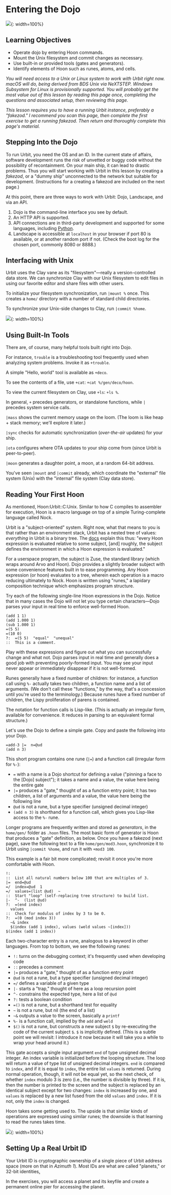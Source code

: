 #   Entering the Dojo

![](../img/01-header-goddard.png){: width=100%}

##  Learning Objectives

-   Operate dojo by entering Hoon commands.
-   Mount the Unix filesystem and commit changes as necessary.
-   Use built-in or provided tools (gates and generators).
-   Identify elements of Hoon such as runes, atoms, and cells.

_You will need access to a Unix or Linux system to work with Urbit right now.  macOS will do, being derived from BDS Unix via NeXTSTEP.  Windows Subsystem for Linux is provisionally supported.  You will probably get the most value out of this lesson by reading this page once, completing the questions and associated setup, then reviewing this page._

_This lesson requires you to have a running Urbit instance, preferably a "fakezod."  I recommend you scan this page, then complete the first exercise to get a running fakezod.  Then return and thoroughly complete this page's material._


##  Stepping Into the Dojo

To run Urbit, you need the OS and an ID.  In the current state of affairs, software development runs the risk of unvetted or buggy code without the possibility of recontainment.  On your main ship, it can lead to drastic problems.  Thus you will start working with Urbit in this lesson by creating a _fakezod_, or a "dummy ship" unconnected to the network but suitable for development.  (Instructions for a creating a fakezod are included on the next page.)

At this point, there are three ways to work with Urbit:  Dojo, Landscape, and via an API.

1.  Dojo is the command-line interface you see by default.
2.  An HTTP API is supported.
3.  API connections are in third-party development and supported for some languages, including [Python](https://pypi.org/project/urlock/).
4.  Landscape is accessible at `localhost` in your browser if port 80 is available, or at another random port if not.  (Check the boot log for the chosen port, commonly 8080 or 8888.)


##  Interfacing with Unix

Urbit uses the Clay vane as its "filesystem"—really a version-controlled data store.  We can synchronize Clay with our Unix filesystem to edit files in using our favorite editor and share files with other users.

To initialize your filesystem synchronization, run `|mount %` once.  This creates a `home/` directory with a number of standard child directories.

To synchronize your Unix-side changes to Clay, run `|commit %home`.

![](../img/01-header-goddard-1.png){: width=100%}


##  Using Built-In Tools

There are, of course, many helpful tools built right into Dojo.

For instance, `trouble` is a troubleshooting tool frequently used when analyzing system problems.  Invoke it as `+trouble`.

A simple "Hello, world" tool is available as `+deco`.

To see the contents of a file, use `+cat`:  `+cat %/gen/deco/hoon`.

To view the current filesystem on Clay, use `+ls`:  `+ls %`.

In general, `+` precedes generators, or standalone functions, while `|` precedes system service calls.

`|mass` shows the current memory usage on the loom.  (The loom is like heap + stack memory; we'll explore it later.)

`|sync` checks for automatic synchronization (_over-the-air_ updates) for your ship.

`|ota` configures where OTA updates to your ship come from (since Urbit is peer-to-peer).

`|moon` generates a daughter point, a moon, at a random 64-bit address.

You've seen `|mount` and `|commit` already, which coordinate the "external" file system (Unix) with the "internal" file system (Clay data store).


##  Reading Your First Hoon

As mentioned, Hoon:Urbit::C:Unix.  Similar to how C compiles to assembler for execution, Hoon is a macro language on top of a simple Turing-complete language called Nock.

Urbit is a "subject-oriented" system.  Right now, what that means to you is that rather than an environment stack, Urbit has a nested tree of values:  _everything_ in Urbit is a binary tree.  The [docs](https://urbit.org/docs/tutorials/hoon/the-subject-and-its-legs/) explain this thus:  "every Hoon expression is evaluated relative to some subject, [and] roughly, the subject defines the environment in which a Hoon expression is evaluated."

For a userspace program, the subject is Zuse, the standard library (which wraps around Arvo and Hoon).  Dojo provides a slightly broader subject with some convenience features built in to ease programming.  Any Hoon expression (or hoon) evaluates to a tree, wherein each operation is a macro reducing ultimately to Nock.  Hoon is written using "runes," a lapidary composition technique which emphasizes program structure.

Try each of the following single-line Hoon expressions in the Dojo.  Notice that in many cases the Dojo will not let you type certain characters—Dojo parses your input in real time to enforce well-formed Hoon.

    (add 1 1)
    (add 1.000 1)
    (sub 1.000 1)
    =(5 5)
    =(10 0)
    ?:  =(5 5)  "equal"  "unequal"
    ::  This is a comment.

Play with these expressions and figure out what you can successfully change and what not.  Dojo parses input in real time and generally does a good job with preventing poorly-formed input.  You may see your input never appear or immediately disappear if it is not well-formed.

Runes generally have a fixed number of children:  for instance, a function call using `%-` actually takes two children, a function name and a list of arguments.  (We don't call these "functions," by the way, that's a concession until you're used to the terminology.)  Because runes have a fixed number of children, the Lispy proliferation of parens is contained.

The notation for function calls is Lisp-like.  (This is actually an irregular form, available for convenience.  It reduces in parsing to an equivalent formal structure.)

Let's use the Dojo to define a simple gate.  Copy and paste the following into your Dojo.

```hoon
=add-3 |=  n=@ud
(add n 3)
```

This short program contains one rune (`|=`) and a function call (irregular form for `%-`):

- `=` with a name is a Dojo shortcut for defining a value ("pinning a face to the [Dojo] subject"); it takes a name and a value, the value here being the entire gate
- `|=` produces a "gate," thought of as a function entry point; it has two children, a list of arguments and a value, the value here being the following line
- `@ud` is not a rune, but a type specifier (unsigned decimal integer)
- `(add n 3)` is shorthand for a function call, which gives you Lisp-like access to the `%-` rune.

Longer programs are frequently written and stored as _generators_, in the `home/gen/` folder as `.hoon` files.  The most basic form of generator is Hoon that produces a "gate" definition, as below.  Once you have a fakezod (next page), save the following text to a file `home/gen/mod3.hoon`, synchronize it to Urbit using `|commit %home`, and run it with `+mod3 100`.

This example is a fair bit more complicated; revisit it once you're more comfortable with Hoon.

```hoon
!:
::  List all natural numbers below 100 that are multiples of 3.
|=  end=@ud
=/  index=@ud  1
=/  values=(list @ud)  ~
::  Start "loop" (self-replacing tree structure) to build list.
|-  ^-  (list @ud)
?:  =(end index)
  values
::  Check for modulus of index by 3 to be 0.
?:  =(0 (mod index 3))
  ~& index
  $(index (add 1 index), values (weld values ~[index]))
$(index (add 1 index))
```

Each two-character entry is a rune, analogous to a keyword in other languages.  From top to bottom, we see the following runes:

- `!:` turns on the debugging context; it's frequently used when developing code
- `::` precedes a comment
- `|=` produces a "gate," thought of as a function entry point
- `@ud` is not a rune, but a type specifier (unsigned decimal integer)
- `=/` defines a variable of a given type
- `|-` starts a "trap," thought of here as a loop recursion point
- `^-` constrains the expected type, here a list of `@ud`
- `?:` tests a boolean condition
- `=()` is not a rune, but a shorthand test for equality
- `~` is not a rune, but nil (the end of a list)
- `~&` outputs a value to the screen, basically a `printf`
- `%-` is a function call, implied by the `add` and `weld`
- `$()` is not a rune, but constructs a new subject `$` by re-executing the code of the current subject `$`.  `$` is implicitly defined.  (This is a subtle point we will revisit:  I introduce it now because it will take you a while to wrap your head around it.)

This gate accepts a single input argument `end` of type unsigned decimal integer.  An index variable is initialized before the looping structure.  The loop will return a value of type list of unsigned decimal integers.  `end` is compared to `index`, and if it is equal to `index`, the entire list `values` is returned.  During normal operation, though, it will not be equal yet, so the next check, of whether `index` modulo 3 is zero (i.e., the number is divisible by three).  If it is, then the number is printed to the screen and the subject is replaced by an identical subject except for two changes:  `index` is increased by one, and `values` is replaced by a new list fused from the old `values` and `index`.  If it is not, only the `index` is changed.

Hoon takes some getting used to.  The upside is that similar kinds of operations are expressed using similar runes; the downside is that learning to read the runes takes time.

![](../img/01-header-goddard-2.png){: width=100%}


##  Setting Up a Real Urbit ID

Your Urbit ID is cryptographic ownership of a single piece of Urbit address space (more on that in _Azimuth 1_).  Most IDs are what are called "planets," or 32-bit identities[.](https://en.wikipedia.org/wiki/Sylacauga_%28meteorite%29)  <!-- egg -->

In the exercises, you will access a planet and its keyfile and create a permanent online pier for accessing the planet.
